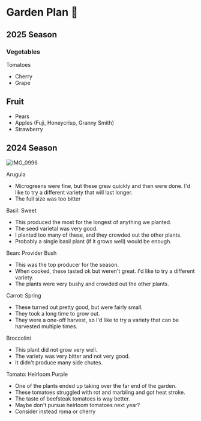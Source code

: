 # Garden Plan 🌱


## 2025 Season

### Vegetables

Tomatoes
- Cherry
- Grape

## Fruit

- Pears
- Apples (Fuji, Honeycrisp, Granny Smith)
- Strawberry


## 2024 Season

![IMG_0996](https://github.com/user-attachments/assets/1c46db4b-5a1e-455b-b99c-098f46a54ea2)

Arugula
- Microgreens were fine, but these grew quickly and then were done. I'd like to
 try a different variety that will last longer.
- The full size was too bitter

Basil: Sweet
- This produced the most for the longest of anything we planted.
- The seed varietal was very good.
- I planted too many of these, and they crowded out the other plants.
- Probably a single basil plant (if it grows well) would be enough.

Bean: Provider Bush
- This was the top producer for the season.
- When cooked, these tasted ok but weren't great. I'd like to try a different variety.
- The plants were very bushy and crowded out the other plants.

Carrot: Spring
- These turned out pretty good, but were fairly small.
- They took a long time to grow out.
- They were a one-off harvest, so I'd like to try a variety that can be harvested multiple times.

Broccolini
- This plant did not grow very well.
- The variety was very bitter and not very good.
- It didn't produce many side chutes.

Tomato: Heirloom Purple
- One of the plants ended up taking over the far end of the garden.
- These tomatoes struggled with rot and marbling and got heat stroke.
- The taste of beefsteak tomatoes is way better.
- Maybe don't pursue heirloom tomatoes next year?
- Consider instead roma or cherry
